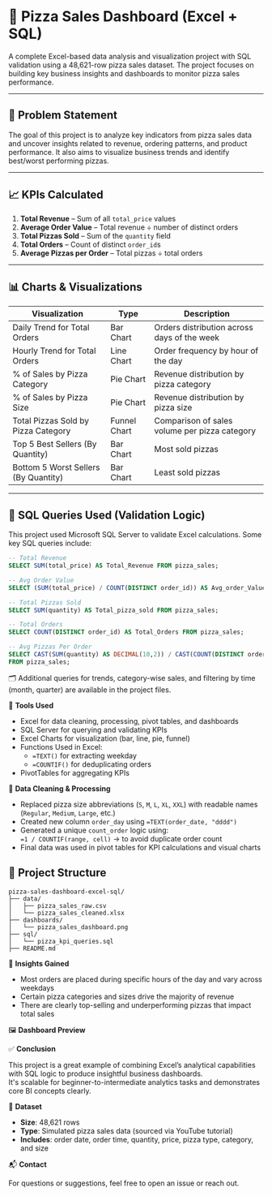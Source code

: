 # 🍕 Pizza Sales Dashboard (Excel + SQL)

A complete Excel-based data analysis and visualization project with SQL validation using a 48,621-row pizza sales dataset. The project focuses on building key business insights and dashboards to monitor pizza sales performance.

---

## 📌 Problem Statement

The goal of this project is to analyze key indicators from pizza sales data and uncover insights related to revenue, ordering patterns, and product performance. It also aims to visualize business trends and identify best/worst performing pizzas.

---

## 📈 KPIs Calculated

1. **Total Revenue** – Sum of all `total_price` values  
2. **Average Order Value** – Total revenue ÷ number of distinct orders  
3. **Total Pizzas Sold** – Sum of the `quantity` field  
4. **Total Orders** – Count of distinct `order_id`s  
5. **Average Pizzas per Order** – Total pizzas ÷ total orders  

---

## 📊 Charts & Visualizations

| Visualization                             | Type         | Description                                                  |
|------------------------------------------|--------------|--------------------------------------------------------------|
| Daily Trend for Total Orders             | Bar Chart    | Orders distribution across days of the week                 |
| Hourly Trend for Total Orders            | Line Chart   | Order frequency by hour of the day                          |
| % of Sales by Pizza Category             | Pie Chart    | Revenue distribution by pizza category                      |
| % of Sales by Pizza Size                 | Pie Chart    | Revenue distribution by pizza size                          |
| Total Pizzas Sold by Pizza Category      | Funnel Chart | Comparison of sales volume per pizza category               |
| Top 5 Best Sellers (By Quantity)         | Bar Chart    | Most sold pizzas                                             |
| Bottom 5 Worst Sellers (By Quantity)     | Bar Chart    | Least sold pizzas                                            |

---

## 🧮 SQL Queries Used (Validation Logic)

This project used Microsoft SQL Server to validate Excel calculations. Some key SQL queries include:

```sql
-- Total Revenue
SELECT SUM(total_price) AS Total_Revenue FROM pizza_sales;

-- Avg Order Value
SELECT (SUM(total_price) / COUNT(DISTINCT order_id)) AS Avg_order_Value FROM pizza_sales;

-- Total Pizzas Sold
SELECT SUM(quantity) AS Total_pizza_sold FROM pizza_sales;

-- Total Orders
SELECT COUNT(DISTINCT order_id) AS Total_Orders FROM pizza_sales;

-- Avg Pizzas Per Order
SELECT CAST(SUM(quantity) AS DECIMAL(10,2)) / CAST(COUNT(DISTINCT order_id) AS DECIMAL(10,2)) AS Avg_Pizzas_per_order
FROM pizza_sales;
```
🗂️ Additional queries for trends, category-wise sales, and filtering by time (month, quarter) are available in the project files.

🧰 **Tools Used**

- Excel for data cleaning, processing, pivot tables, and dashboards  
- SQL Server for querying and validating KPIs  
- Excel Charts for visualization (bar, line, pie, funnel)  
- Functions Used in Excel:  
  - `=TEXT()` for extracting weekday  
  - `=COUNTIF()` for deduplicating orders  
- PivotTables for aggregating KPIs  

🧹 **Data Cleaning & Processing**

- Replaced pizza size abbreviations (`S`, `M`, `L`, `XL`, `XXL`) with readable names (`Regular`, `Medium`, `Large`, etc.)  
- Created new column `order_day` using `=TEXT(order_date, "dddd")`  
- Generated a unique `count_order` logic using:  
  `=1 / COUNTIF(range, cell)` → to avoid duplicate order count  
- Final data was used in pivot tables for KPI calculations and visual charts  

## 📁 **Project Structure**
```
pizza-sales-dashboard-excel-sql/
├── data/
│   ├── pizza_sales_raw.csv
│   └── pizza_sales_cleaned.xlsx
├── dashboards/
│   └── pizza_sales_dashboard.png
├── sql/
│   └── pizza_kpi_queries.sql
├── README.md
```

🧠 **Insights Gained**

- Most orders are placed during specific hours of the day and vary across weekdays  
- Certain pizza categories and sizes drive the majority of revenue  
- There are clearly top-selling and underperforming pizzas that impact total sales  

🖼️ **Dashboard Preview**

✅ **Conclusion**

This project is a great example of combining Excel’s analytical capabilities with SQL logic to produce insightful business dashboards.  
It's scalable for beginner-to-intermediate analytics tasks and demonstrates core BI concepts clearly.

🔗 **Dataset**

- **Size**: 48,621 rows  
- **Type**: Simulated pizza sales data (sourced via YouTube tutorial)  
- **Includes**: order date, order time, quantity, price, pizza type, category, and size  

📬 **Contact**

For questions or suggestions, feel free to open an issue or reach out.
